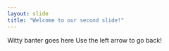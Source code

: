 ```yaml
---
layout: slide
title: "Welcome to our second slide!"
---
```

Witty banter goes here
Use the left arrow to go back!
